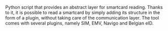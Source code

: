 Python script that provides an abstract layer for smartcard reading. Thanks to it, it is possible to read a smartcard by simply adding its structure in the form of a plugin, without taking care of the communication layer. The tool comes with several plugins, namely SIM, EMV, Navigo and Belgian eID.